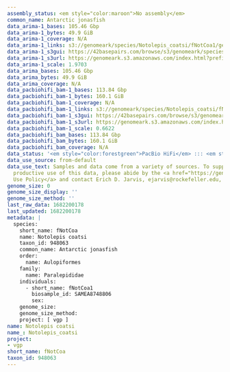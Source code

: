 ```yaml
---
assembly_status: <em style="color:maroon">No assembly</em>
common_name: Antarctic jonasfish
data_arima-1_bases: 105.46 Gbp
data_arima-1_bytes: 49.9 GiB
data_arima-1_coverage: N/A
data_arima-1_links: s3://genomeark/species/Notolepis_coatsi/fNotCoa1/genomic_data/arima/<br>
data_arima-1_s3gui: https://42basepairs.com/browse/s3/genomeark/species/Notolepis_coatsi/fNotCoa1/genomic_data/arima/
data_arima-1_s3url: https://genomeark.s3.amazonaws.com/index.html?prefix=species/Notolepis_coatsi/fNotCoa1/genomic_data/arima/
data_arima-1_scale: 1.9703
data_arima_bases: 105.46 Gbp
data_arima_bytes: 49.9 GiB
data_arima_coverage: N/A
data_pacbiohifi_bam-1_bases: 113.84 Gbp
data_pacbiohifi_bam-1_bytes: 160.1 GiB
data_pacbiohifi_bam-1_coverage: N/A
data_pacbiohifi_bam-1_links: s3://genomeark/species/Notolepis_coatsi/fNotCoa1/genomic_data/pacbio_hifi/<br>
data_pacbiohifi_bam-1_s3gui: https://42basepairs.com/browse/s3/genomeark/species/Notolepis_coatsi/fNotCoa1/genomic_data/pacbio_hifi/
data_pacbiohifi_bam-1_s3url: https://genomeark.s3.amazonaws.com/index.html?prefix=species/Notolepis_coatsi/fNotCoa1/genomic_data/pacbio_hifi/
data_pacbiohifi_bam-1_scale: 0.6622
data_pacbiohifi_bam_bases: 113.84 Gbp
data_pacbiohifi_bam_bytes: 160.1 GiB
data_pacbiohifi_bam_coverage: N/A
data_status: '<em style="color:forestgreen">PacBio HiFi</em> ::: <em style="color:forestgreen">Arima</em>'
data_use_source: from-default
data_use_text: Samples and data come from a variety of sources. To support fair and
  productive use of this data, please abide by the <a href="https://genome10k.soe.ucsc.edu/data-use-policies/">Data
  Use Policy</a> and contact Erich D. Jarvis, ejarvis@rockefeller.edu, with any questions.
genome_size: 0
genome_size_display: ''
genome_size_method: ''
last_raw_data: 1682200178
last_updated: 1682200178
metadata: |
  species:
    short_name: fNotCoa
    name: Notolepis coatsi
    taxon_id: 948063
    common_name: Antarctic jonasfish
    order:
      name: Aulopiformes
    family:
      name: Paralepididae
    individuals:
      - short_name: fNotCoa1
        biosample_id: SAMEA8748806
        sex:
    genome_size:
    genome_size_method:
    project: [ vgp ]
name: Notolepis coatsi
name_: Notolepis_coatsi
project:
- vgp
short_name: fNotCoa
taxon_id: 948063
---
```

